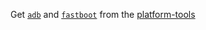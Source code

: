 
Get [`adb`](https://developer.android.com/studio/command-line/adb) and [`fastboot`](https://android.googlesource.com/platform/system/core/+/master/fastboot/#fastboot)
from the [platform-tools](https://developer.android.com/studio/releases/platform-tools)
<!--stackedit_data:
eyJoaXN0b3J5IjpbMTA1NjA0Njk1MF19
-->